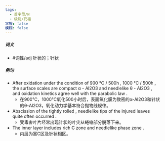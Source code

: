 ```yaml
---
tags:
  - 首字母/N
  - 级别/托福
掌握: false
模糊: false
---
```

##### 词义
- #词性/adj  针状的；针状
##### 例句
- After oxidation under the condition of 900 ℃ \/ 500h , 1000 ℃ \/ 500h , the surface scales are compact α - Al2O3 and needlelike θ - Al2O3 , and oxidation kinetics agree well with the parabolic law .
	- 在900℃，1000℃氧化500小时后，表面氧化膜为致密的α-Al2O3和针状的θ-Al2O3，氧化动力学基本符合抛物线规律。
- Abscission of the tightly rolled , needlelike tips of the injured leaves quite often occurred .
	- 受毒害叶片经常出现针状的叶尖从蜷缩部分脱落下来。
- The inner layer includes rich C zone and needlelike phase zone .
	- 内层为富C区及针状相区。
